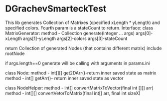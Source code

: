 # DGrachevSmarteckTest
This lib generates Collection of Matrixes (cpecified xLength * yLength) and specified colors.
Fourth param is a stateCount to return.
Interface:
class MatrixGenerator:
  method - Collection<Node> generate(Integer ... args)
  args[0]-xLength
  args[1]-yLength
  args[2]-colors
  args[3]-stateCount
  
  return Collection of generated Nodes (that contains different matrix) include rootNode
  
  if args.length==0 generate will be calling with arguments in params.ini
  
  class Node:
    method - int[][] get2DArr()-return inner saved state as matrix
    method - int[] getArr()- return inner saved state as vector
    
  class NodeHelper:
    method - int[] convertMatrixToVector(final int [][] arr)
    method - int[][] convertVetorToMatrix(final int[] arr, final int sizeX)

